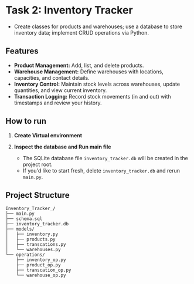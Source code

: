 # Task 2: Inventory Tracker
- Create classes for products and warehouses; use a database to store inventory data; implement CRUD operations via Python.

## Features

- **Product Management:** Add, list, and delete products.
- **Warehouse Management:** Define warehouses with locations, capacities, and contact details.
- **Inventory Control:** Maintain stock levels across warehouses, update quantities, and view current inventory.
- **Transaction Logging:** Record stock movements (in and out) with timestamps and review your history.

## How to run
1. **Create Virtual environment**
   
2. **Inspect the database and Run main file**
   - The SQLite database file `inventory_tracker.db` will be created in the project root.
   - If you'd like to start fresh, delete `inventory_tracker.db` and rerun `main.py`.

## Project Structure

```
Inventory_Tracker_/
├── main.py
├── schema.sql
├── inventory_tracker.db
├── models/
│   ├── inventory.py
│   ├── products.py
│   ├── transcations.py
│   └── warehouses.py
└── operations/
    ├── inventory_op.py
    ├── product_op.py
    ├── transcation_op.py
    └── warehouse_op.py
```

